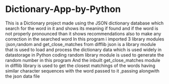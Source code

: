 # Dictionary-App-by-Python
This is a Dictionary project made using the JSON dictionary database which search for the word in it and shows its meaning if found and if the word is not properly pronounced than it shows recommendations also to make any correction in the searched word
In this program i imported 3 library modules :json,random and get_close_matches from difflib
json is a library module that is used to load and process the dictionary data which is used widely in datastorage in Python coding
random library module is used to generate the random number in this program
And the inbuilt get_close_matches module in difflib library is used to get the closest matchings of the words having similar character sequences with the word passed to it ,passing alongwith the json data file
